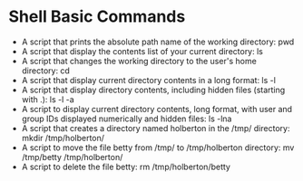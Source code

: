 # Shell Basic Commands
* A script that prints the absolute path name of the working directory: pwd
* A script that display the contents list of your current directory: ls
* A script that changes the working directory to the user's home directory: cd
* A script that display current directory contents in a long format: ls -l
* A script that display directory contents, including hidden files (starting with .): ls -l -a
* A script to display current directory contents, long format, with user and group IDs displayed numerically and hidden files: ls -lna
* A script that creates a directory named holberton in the /tmp/ directory: mkdir /tmp/holberton/
* A script to move the file betty from /tmp/ to /tmp/holberton directory: mv /tmp/betty /tmp/holberton/
* A script to delete the file betty: rm /tmp/holberton/betty

